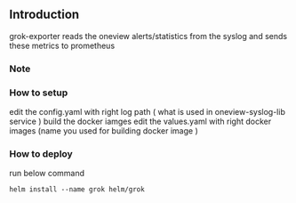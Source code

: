 ## Introduction
grok-exporter reads the oneview alerts/statistics from the syslog and sends these metrics to prometheus

### Note
### How to setup
edit the config.yaml with right log path ( what is used in oneview-syslog-lib service )
build the docker iamges
edit the values.yaml with right docker images (name you used for building docker image )

### How to deploy
run below command
```
helm install --name grok helm/grok
```
